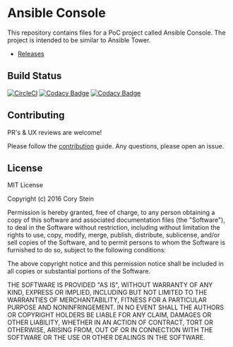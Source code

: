 # Ansible Console

This repository contains files for a PoC project called Ansible Console. The project is intended to be similar to Ansible Tower.

- [Releases](https://github.com/corystein/ansible-console/releases)

## Build Status

[![CircleCI](https://circleci.com/gh/corystein/ansible-console.svg?style=svg)](https://circleci.com/gh/corystein/ansible-console)
[![Codacy Badge](https://api.codacy.com/project/badge/Grade/56c058484b334f98b5ff8eb31f519e0a)](https://www.codacy.com/app/corystein/ansible-console?utm_source=github.com&utm_medium=referral&utm_content=corystein/ansible-console&utm_campaign=Badge_Grade)
[![Codacy Badge](https://api.codacy.com/project/badge/Coverage/56c058484b334f98b5ff8eb31f519e0a)](https://www.codacy.com/app/corystein/ansible-console?utm_source=github.com&utm_medium=referral&utm_content=corystein/ansible-console&utm_campaign=Badge_Coverage)

## Contributing

PR's & UX reviews are welcome!

Please follow the [contribution](https://github.com/corystein/ansible-console/CONTRIBUTING.md) guide. Any questions, please open an issue.

## License

MIT License

Copyright (c) 2016 Cory Stein

Permission is hereby granted, free of charge, to any person obtaining a copy
of this software and associated documentation files (the "Software"), to deal
in the Software without restriction, including without limitation the rights
to use, copy, modify, merge, publish, distribute, sublicense, and/or sell
copies of the Software, and to permit persons to whom the Software is
furnished to do so, subject to the following conditions:

The above copyright notice and this permission notice shall be included in all
copies or substantial portions of the Software.

THE SOFTWARE IS PROVIDED "AS IS", WITHOUT WARRANTY OF ANY KIND, EXPRESS OR
IMPLIED, INCLUDING BUT NOT LIMITED TO THE WARRANTIES OF MERCHANTABILITY,
FITNESS FOR A PARTICULAR PURPOSE AND NONINFRINGEMENT. IN NO EVENT SHALL THE
AUTHORS OR COPYRIGHT HOLDERS BE LIABLE FOR ANY CLAIM, DAMAGES OR OTHER
LIABILITY, WHETHER IN AN ACTION OF CONTRACT, TORT OR OTHERWISE, ARISING FROM,
OUT OF OR IN CONNECTION WITH THE SOFTWARE OR THE USE OR OTHER DEALINGS IN THE
SOFTWARE.
